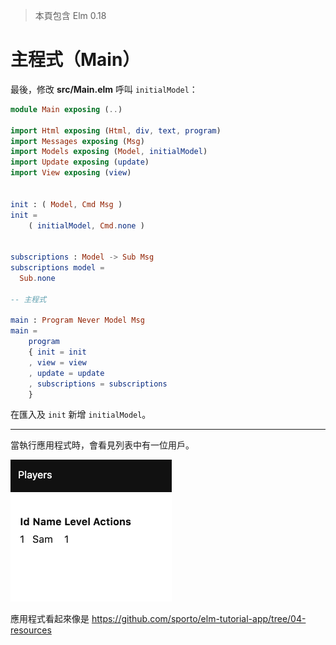> 本頁包含 Elm 0.18

# 主程式（Main）

最後，修改 __src/Main.elm__ 呼叫 `initialModel`：

```elm
module Main exposing (..)

import Html exposing (Html, div, text, program)
import Messages exposing (Msg)
import Models exposing (Model, initialModel)
import Update exposing (update)
import View exposing (view)


init : ( Model, Cmd Msg )
init =
    ( initialModel, Cmd.none )


subscriptions : Model -> Sub Msg
subscriptions model =
  Sub.none

-- 主程式

main : Program Never Model Msg
main =
    program
    { init = init
    , view = view
    , update = update
    , subscriptions = subscriptions
    }
```

在匯入及 `init` 新增 `initialModel`。

---

當執行應用程式時，會看見列表中有一位用戶。

![Screenshot](screenshot.png)

應用程式看起來像是 <https://github.com/sporto/elm-tutorial-app/tree/04-resources>
